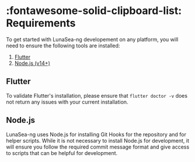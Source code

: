 # :fontawesome-solid-clipboard-list: Requirements

To get started with LunaSea-ng developement on any platform, you will need to ensure the following tools are installed:

1. <a href="https://flutter.dev" target="_blank" title="Flutter">Flutter</a>  
2. <a href="https://nodejs.org/en" target="_blank" title="Node.js (v14+)">Node.js (v14+)</a>

## Flutter

To validate Flutter's installation, please ensure that `flutter doctor -v` does not return any issues with your current installation.

## Node.js

LunaSea-ng uses Node.js for installing Git Hooks for the repository and for helper scripts. While it is not necessary to install Node.js for development, it will ensure you follow the required commit message format and give access to scripts that can be helpful for development.